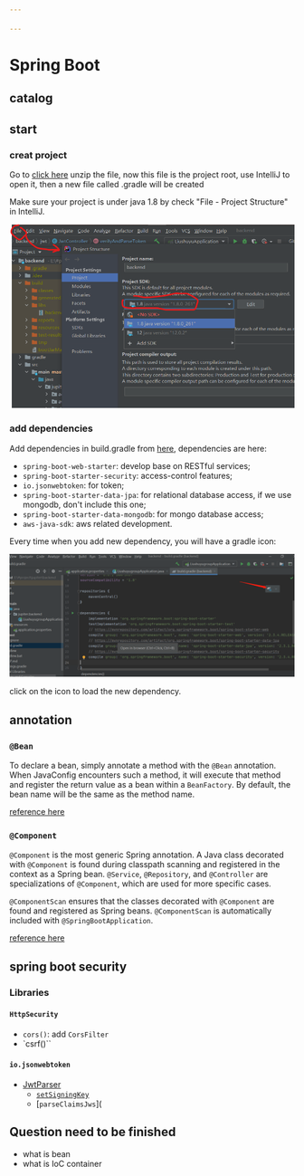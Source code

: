 ```yaml
---

---
```


# Spring Boot

## catalog



## start

### creat project

Go to [click here](https://start.spring.io/) unzip the file, now this file is the project root, use IntelliJ to open it, then a new file called .gradle will be created

Make sure your project is under java 1.8 by check "File - Project Structure" in IntelliJ.

![project structure](img/project_structure.png)



### add dependencies

Add dependencies in build.gradle from [here](https://mvnrepository.com/artifact/org.springframework.boot), dependencies are here:

- `spring-boot-web-starter`: develop base on RESTful services;
- `spring-boot-starter-security`: access-control features;
- `io.jsonwebtoken`: for token;
- `spring-boot-starter-data-jpa`: for relational database access, if we use mongodb, don't include this one;
- `spring-boot-starter-data-mongodb`: for mongo database access;
- `aws-java-sdk`: aws related development.

Every time when you add new dependency, you will have a gradle icon:

<img src="img/load_dependencies.png" alt="load icon" style="zoom:50%;" />



click on the icon to load the new dependency.



## annotation

### `@Bean`

To declare a bean, simply annotate a method with the `@Bean` annotation. When JavaConfig encounters such a method, it will execute that method and register the return value as a bean within a `BeanFactory`. By default, the bean name will be the same as the method name. 

[reference here](https://docs.spring.io/spring-javaconfig/docs/1.0.0.M4/reference/html/ch02s02.html)

### `@Component`

`@Component` is the most generic Spring annotation. A Java class decorated with `@Component` is found during classpath scanning and registered in the context as a Spring bean. `@Service`, `@Repository`, and `@Controller` are specializations of `@Component`, which are used for more specific cases.

`@ComponentScan` ensures that the classes decorated with `@Component` are found and registered as Spring beans. `@ComponentScan` is automatically included with `@SpringBootApplication`. 

[reference here](https://zetcode.com/springboot/component/)

## spring boot security

### Libraries

#### `HttpSecurity`

- `cors()`: add `CorsFilter`
- `csrf()``

#### `io.jsonwebtoken`

- [JwtParser](http://javadox.com/io.jsonwebtoken/jjwt/0.4/io/jsonwebtoken/JwtParser.html)
  - [`setSigningKey`](http://javadox.com/io.jsonwebtoken/jjwt/0.4/io/jsonwebtoken/JwtParser.html#setSigningKey-byte:A-)
  - [`parseClaimsJws`](

## Question need to be finished

- what is bean
- what is IoC container